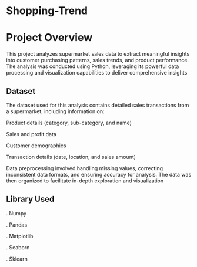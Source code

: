 # Shopping-Trend

# Project Overview
This project analyzes supermarket sales data to extract meaningful insights into customer purchasing patterns, sales trends, and product performance. The analysis was conducted using Python, leveraging its powerful data processing and visualization capabilities to deliver comprehensive insights

## Dataset
The dataset used for this analysis contains detailed sales transactions from a supermarket, including information on:

Product details (category, sub-category, and name)

Sales and profit data

Customer demographics

Transaction details (date, location, and sales amount)

Data preprocessing involved handling missing values, correcting inconsistent data formats, and ensuring accuracy for analysis. The data was then organized to facilitate in-depth exploration and visualization

## Library Used
. Numpy

. Pandas

. Matplotlib

. Seaborn

. Sklearn
